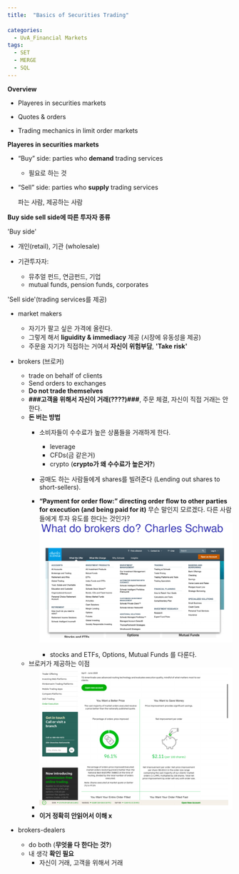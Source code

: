 ```yaml
---
title:  "Basics of Securities Trading"

categories:
  - UvA_Financial Markets
tags:
  - SET
  - MERGE
  - SQL
---
```


**Overview**

- Playeres in securities markets

- Quotes & orders

- Trading mechanics in limit order markets

**Playeres in securities markets**

- “Buy” side: parties who **demand** trading services
   
   - 필요로 하는 것


- “Sell” side: parties who **supply** trading services
   
   파는 사람, 제공하는 사람


**Buy side sell side에 따른 투자자 종류**

'Buy side'
   
   - 개인(retail), 기관 (wholesale)

   - 기관투자자:  
      - 뮤추얼 펀드, 연금펀드, 기업
      - mutual funds, pension funds, corporates

'Sell side'(trading services를 제공)
  - market makers  
    - 자기가 팔고 싶은 가격에 올린다.
    - 그렇게 해서 **liguidity & immediacy** 제공 (시장에 유동성을 제공) 
    - 주문을 자기가 직접하는 거여서 **자신이 위험부담**, **'Take risk'**
  - brokers (브로커)  
    - trade on behalf of clients
    - Send orders to exchanges
    - **Do not trade themselves**
    - **###고객을 위해서 자신이 거래(????)###**, 주문 체결, 자신이 직접 거래는 안한다.
    - **돈 버는 방법**
      - 소비자들이 수수료가 높은 상품들을 거래하게 한다.
        - leverage
        - CFDs(금 같은거)
        - crypto (**crypto가 왜 수수료가 높은거?**)
      - 공매도 하는 사람들에게 shares를 빌려준다
        (Lending out shares to short-sellers).
      - **“Payment for order flow:” directing order flow to
other parties for execution (and being paid for it)**
무슨 말인지 모르겠다. 다른 사람들에게 투자 유도를 한다는 것인가?
![](2021-09-04-21-25-46.png)

        - stocks and ETFs, Options, Mutual Funds 를 다룬다.
    - 브로커가 제공하는 이점
      - ![](2021-09-04-21-46-47.png)
      - **이거 정확히 안읽어서 이해 x**
 
        
- brokers-dealers  
    - do both (**무엇을 다 한다는 것?**)
    - 내 생각 **확인 필요**
      - 자신이 거래, 고객을 위해서 거래

